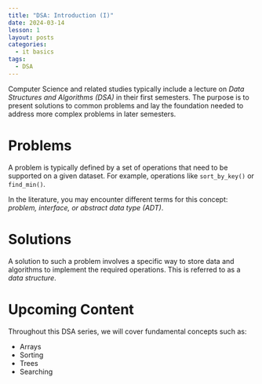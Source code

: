 ```yaml
---
title: "DSA: Introduction (I)"
date: 2024-03-14
lesson: 1
layout: posts
categories:
  - it basics
tags:
  - DSA
---
```


Computer Science and related studies typically include a lecture on _Data Structures and Algorithms (DSA)_ in their first semesters.
The purpose is to present solutions to common problems and lay the foundation needed to address more complex problems in later semesters.

# Problems

A problem is typically defined by a set of operations that need to be supported on a given dataset.
For example, operations like `sort_by_key()` or `find_min()`.

In the literature, you may encounter different terms for this concept: _problem, interface, or abstract data type (ADT)_.

# Solutions

A solution to such a problem involves a specific way to store data and algorithms to implement the required operations.
This is referred to as a _data structure_.

# Upcoming Content

Throughout this DSA series, we will cover fundamental concepts such as:
- Arrays
- Sorting
- Trees
- Searching
